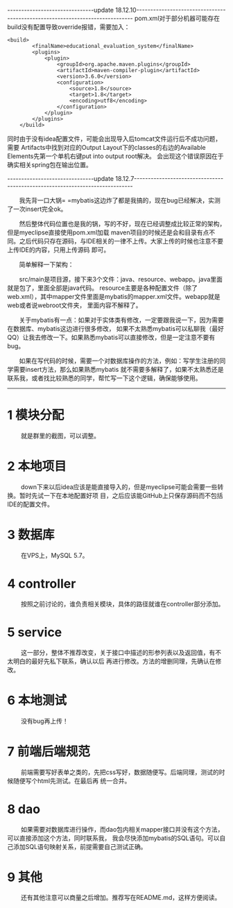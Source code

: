 -------------------------------update 18.12.10-----------------------------------------------------------------------------
pom.xml对于部分机器可能存在build没有配置导致override报错，需要加入：
```
<build>
        <finalName>educational_evaluation_system</finalName>
        <plugins>
            <plugin>
                <groupId>org.apache.maven.plugins</groupId>
                <artifactId>maven-compiler-plugin</artifactId>
                <version>3.6.0</version>
                <configuration>
                    <source>1.8</source>
                    <target>1.8</target>
                    <encoding>utf8</encoding>
                </configuration>
            </plugin>
        </plugins>
    </build>
```
同时由于没有idea配置文件，可能会出现导入后tomcat文件运行后不成功问题，需要
Artifacts中找到对应的Output Layout下的classes的右边的Available Elements先第一个单机右键put into output root解决。
会出现这个错误原因在于确实相关spring包在输出位置。

-------------------------------update 18.12.7-----------------------------------------------------------------------------

&#160; &#160; &#160; &#160;我先背一口大锅= =mybatis这边炸了都是我搞的，现在bug已经解决，实测了一次insert完全ok。

&#160; &#160; &#160; &#160;然后整体代码位置也是我的锅，写的不好，现在已经调整成比较正常的架构，但是myeclipse直接使用pom.xml加载
maven项目的时候还是会和目录有点不同。之后代码只存在源码，与IDE相关的一律不上传。大家上传的时候也注意不要上传IDE的内容，只用上传源码
即可。

&#160; &#160; &#160; &#160;简单解释一下架构：

&#160; &#160; &#160; &#160;src/main是项目源，接下来3个文件：java、resource、webapp。java里面就是包了，里面全部是java代码。
resource主要是各种配置文件（除了web.xml），其中mapper文件里面是mybatis的mapper.xml文件。webapp就是web或者说webroot文件夹，
里面内容不解释了。

&#160; &#160; &#160; &#160;关于mybatis有一点：如果对于实体类有修改，一定要跟我说一下，因为需要在数据库、mybatis这边进行很多修改，
如果不太熟悉mybatis可以私聊我（最好QQ）让我去修改一下。如果熟悉mybatis可以直接修改，但是一定注意不要有bug。

&#160; &#160; &#160; &#160;如果在写代码的时候，需要一个对数据库操作的方法，例如：写学生注册的同学需要insert方法，那么如果熟悉mybatis
就不需要多解释了，如果不太熟悉还是联系我，或者找比较熟悉的同学，帮忙写一下这个逻辑，确保能够使用。

--------------------------------------------------------------------------------------------------------------------------
# 1 模块分配
&#160; &#160; &#160; &#160; 就是群里的截图，可以调整。

# 2 本地项目
&#160; &#160; &#160; &#160; down下来以后idea应该是能直接导入的，但是myeclipse可能会需要一些转换。暂时先试一下在本地配置好项
目，之后应该能GitHub上只保存源码而不包括IDE的配置文件。

# 3 数据库
&#160; &#160; &#160; &#160; 在VPS上，MySQL 5.7。

# 4 controller
&#160; &#160; &#160; &#160; 按照之前讨论的，谁负责相关模块，具体的路径就谁在controller部分添加。

# 5 service
&#160; &#160; &#160; &#160; 这一部分，整体不推荐改变，关于接口中描述的形参列表以及返回值，有不太明白的最好先私下联系，确认以后
再进行修改。方法的增删同理，先确认在修改。

# 6 本地测试
&#160; &#160; &#160; &#160; 没有bug再上传！

# 7 前端后端规范
&#160; &#160; &#160; &#160; 前端需要写好表单之类的，先把css写好，数据随便写。后端同理，测试的时候随便写个html先测试。在最后再
统一合并。

# 8 dao
&#160; &#160; &#160; &#160; 如果需要对数据库进行操作，而dao包内相关mapper接口并没有这个方法，可以直接添加这个方法，同时联系我，
我会尽快添加mybatis的SQL语句。可以自己添加SQL语句映射关系，前提需要自己测试正确。

# 9 其他
&#160; &#160; &#160; &#160; 还有其他注意可以商量之后增加。推荐写在README.md，这样方便阅读。
